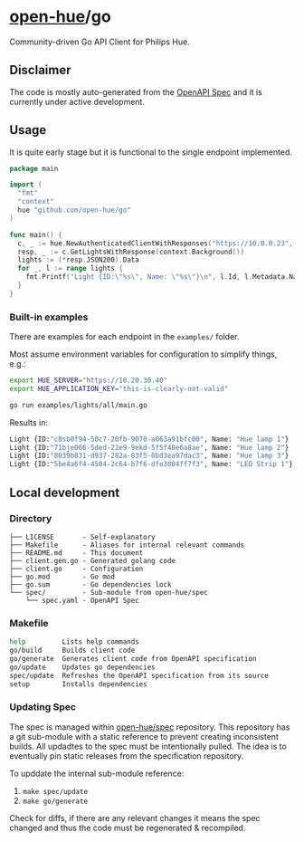 # [open-hue](https://github.com/open-hue)/go

Community-driven Go API Client for Philips Hue.

## Disclaimer

The code is mostly auto-generated from the [OpenAPI Spec][spec] and it is currently under active development.

## Usage

It is quite early stage but it is functional to the single endpoint implemented.

```go
package main

import (
  "fmt"
  "context"
  hue "github.com/open-hue/go"
)

func main() {
  c, _ := hue.NewAuthenticatedClientWithResponses("https://10.0.0.23", "MyAppKey")
  resp, _ := c.GetLightsWithResponse(context.Background())
  lights := (*resp.JSON200).Data
  for _, l := range lights {
    fmt.Printf("Light {ID:\"%s\", Name: \"%s\"}\n", l.Id, l.Metadata.Name)
  }
}
```

### Built-in examples

There are examples for each endpoint in the `examples/` folder.

Most assume environment variables for configuration to simplify things, e.g.:

```sh
export HUE_SERVER="https://10.20.30.40"
export HUE_APPLICATION_KEY="this-is-clearly-not-valid"

go run examples/lights/all/main.go
```

Results in:

```sh
Light {ID:"c8sb0f94-50c7-20fb-9070-a063a91bfc00", Name: "Hue lamp 1"}
Light {ID:"71bje066-5ded-22e9-9ekd-5f5f40e6a8ae", Name: "Hue lamp 2"}
Light {ID:"8039b831-d937-282a-83f5-0bd3ea97dac3", Name: "Hue lamp 3"}
Light {ID:"5be4a6f4-4504-2c64-b7f6-dfe3004ff7f3", Name: "LED Strip 1"}
```

## Local development

### Directory

```
├── LICENSE       - Self-explanatory
├── Makefile      - Aliases for internal relevant commands
├── README.md     - This document
├── client.gen.go - Generated golang code
├── client.go     - Configuration
├── go.mod        - Go mod
├── go.sum        - Go dependencies lock
└── spec/         - Sub-module from open-hue/spec
    └── spec.yaml - OpenAPI Spec
```

### Makefile

```sh
help         Lists help commands
go/build     Builds client code
go/generate  Generates client code from OpenAPI specification
go/update    Updates go dependencies
spec/update  Refreshes the OpenAPI specification from its source
setup        Installs dependencies
```

### Updating Spec

The spec is managed within [open-hue/spec][spec] repository. This repository has a git sub-module with a static reference to prevent creating inconsistent builds. All updadtes to the spec must be intentionally pulled. The idea is to eventually pin static releases from the specification repository.

To upddate the internal sub-module reference:

1. `make spec/update`
1. `make go/generate`

Check for diffs, if there are any relevant changes it means the spec changed and thus the code must be regenerated & recompiled.

[spec]: http://github.com/open-hue/spec
